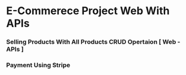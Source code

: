 # E-Commerece Project Web With APIs
### Selling Products With All Products CRUD Opertaion [ Web - APIs ]
### Payment Using Stripe
